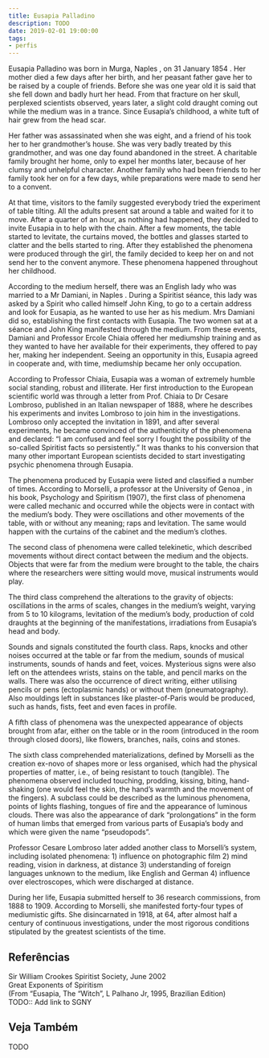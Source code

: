 ```yaml
---
title: Eusapia Palladino
description: TODO
date: 2019-02-01 19:00:00
tags: 
- perfis
---
```



Eusapia Palladino was born in Murga, Naples , on 31 January 1854 . Her mother died a few days after her birth, and her peasant father gave her to be raised by a couple of friends. Before she was one year old it is said that she fell down and badly hurt her head. From that fracture on her skull, perplexed scientists observed, years later, a slight cold draught coming out while the medium was in a trance. Since Eusapia’s childhood, a white tuft of hair grew from the head scar.

Her father was assassinated when she was eight, and a friend of his took her to her grandmother’s house. She was very badly treated by this grandmother, and was one day found abandoned in the street. A charitable family brought her home, only to expel her months later, because of her clumsy and unhelpful character. Another family who had been friends to her family took her on for a few days, while preparations were made to send her to a convent.

At that time, visitors to the family suggested everybody tried the experiment of table tilting. All the adults present sat around a table and waited for it to move. After a quarter of an hour, as nothing had happened, they decided to invite Eusapia in to help with the chain. After a few moments, the table started to levitate, the curtains moved, the bottles and glasses started to clatter and the bells started to ring. After they established the phenomena were produced through the girl, the family decided to keep her on and not send her to the convent anymore. These phenomena happened throughout her childhood.

According to the medium herself, there was an English lady who was married to a Mr Damiani, in Naples . During a Spiritist séance, this lady was asked by a Spirit who called himself John King, to go to a certain address and look for Eusapia, as he wanted to use her as his medium. Mrs Damiani did so, establishing the first contacts with Eusapia. The two women sat at a séance and John King manifested through the medium. From these events, Damiani and Professor Ercole Chiaia offered her mediumship training and as they wanted to have her available for their experiments, they offered to pay her, making her independent. Seeing an opportunity in this, Eusapia agreed in cooperate and, with time, mediumship became her only occupation.

According to Professor Chiaia, Eusapia was a woman of extremely humble social standing, robust and illiterate. Her first introduction to the European scientific world was through a letter from Prof. Chiaia to Dr Cesare Lombroso, published in an Italian newspaper of 1888, where he describes his experiments and invites Lombroso to join him in the investigations. Lombroso only accepted the invitation in 1891, and after several experiments, he became convinced of the authenticity of the phenomena and declared: “I am confused and feel sorry I fought the possibility of the so-called Spiritist facts so persistently.” It was thanks to his conversion that many other important European scientists decided to start investigating psychic phenomena through Eusapia.

The phenomena produced by Eusapia were listed and classified a number of times. According to Morselli, a professor at the University of Genoa , in his book, Psychology and Spiritism (1907), the first class of phenomena were called mechanic and occurred while the objects were in contact with the medium’s body. They were oscillations and other movements of the table, with or without any meaning; raps and levitation. The same would happen with the curtains of the cabinet and the medium’s clothes.

The second class of phenomena were called telekinetic, which described movements without direct contact between the medium and the objects. Objects that were far from the medium were brought to the table, the chairs where the researchers were sitting would move, musical instruments would play.

The third class comprehend the alterations to the gravity of objects: oscillations in the arms of scales, changes in the medium’s weight, varying from 5 to 10 kilograms, levitation of the medium’s body, production of cold draughts at the beginning of the manifestations, irradiations from Eusapia’s head and body.

Sounds and signals constituted the fourth class. Raps, knocks and other noises occurred at the table or far from the medium, sounds of musical instruments, sounds of hands and feet, voices. Mysterious signs were also left on the attendees wrists, stains on the table, and pencil marks on the walls. There was also the occurrence of direct writing, either utilising pencils or pens (ectoplasmic hands) or without them (pneumatography). Also mouldings left in substances like plaster-of-Paris would be produced, such as hands, fists, feet and even faces in profile.

A fifth class of phenomena was the unexpected appearance of objects brought from afar, either on the table or in the room (introduced in the room through closed doors), like flowers, branches, nails, coins and stones.

The sixth class comprehended materializations, defined by Morselli as the creation ex-novo of shapes more or less organised, which had the physical properties of matter, i.e., of being resistant to touch (tangible). The phenomena observed included touching, prodding, kissing, biting, hand-shaking (one would feel the skin, the hand’s warmth and the movement of the fingers). A subclass could be described as the luminous phenomena, points of lights flashing, tongues of fire and the appearance of luminous clouds. There was also the appearance of dark “prolongations” in the form of human limbs that emerged from various parts of Eusapia’s body and which were given the name “pseudopods”.

Professor Cesare Lombroso later added another class to Morselli’s system, including isolated phenomena: 1) influence on photographic film 2) mind reading, vision in darkness, at distance 3) understanding of foreign languages unknown to the medium, like English and German 4) influence over electroscopes, which were discharged at distance.

During her life, Eusapia submitted herself to 36 research commissions, from 1888 to 1909. According to Morselli, she manifested forty-four types of mediumistic gifts. She disincarnated in 1918, at 64, after almost half a century of continuous investigations, under the most rigorous conditions stipulated by the greatest scientists of the time.

## Referências
Sir William Crookes Spiritist Society, June 2002  
Great Exponents of Spiritism  
(From “Eusapia, The “Witch”, L Palhano Jr, 1995, Brazilian Edition)  
TODO:: Add link to SGNY

## Veja Também
TODO


